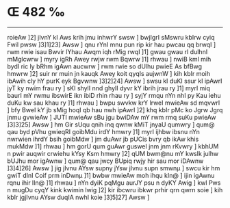 # Œ 482 ‰
---
roieAw ]2] jIvnY kI Aws krih jmu inhwrY swsw ] bwjIgrI sMswru
kbIrw cyiq Fwil pwsw ]3]1]23] Awsw ] qnu rYnI mnu pun rip kir hau
pwcau qq brwqI ] rwm rwie isau Bwvir lYhau Awqm iqh rMig rwqI ]1]
gwau gwau rI dulhnI mMglcwrw ] myry igRh Awey rwjw rwm Bqwrw ]1]
rhwau ] nwiB kml mih bydI ric ly bRhm igAwn aucwrw ] rwm rwie so
dUlhu pwieE As bfBwg hmwrw ]2] suir nr muin jn kauqk Awey koit
qyqIs aujwnW ] kih kbIr moih ibAwih cly hY purK eyk Bgvwnw
]3]2]24] Awsw ] swsu kI duKI ssur kI ipAwrI jyT ky nwim frau ry ]
sKI shylI nnd ghylI dyvr kY ibrih jrau ry ]1] myrI miq baurI mY rwmu
ibswirE ikn ibiD rhin rhau ry ] syjY rmqu nYn nhI py Kau iehu duKu kw
sau khau ry ]1] rhwau ] bwpu swvkw krY lrweI mwieAw sd mqvwrI ]
bfy BweI kY jb sMig hoqI qb hau nwh ipAwrI ]2] khq kbIr pMc ko
Jgrw Jgrq jnmu gvwieAw ] JUTI mwieAw sBu jgu bwiDAw mY rwm rmq
suKu pwieAw ]3]3]25] Awsw ] hm Gir sUqu qnih inq qwnw kMiT jnyaU
qumwry ] qum@ qau byd pVhu gwieqRI goibMdu irdY hmwry ]1] myrI ijhbw ibsnu
nYn nwrwien ihrdY bsih goibMdw ] jm duAwr jb pUCis bvry qb ikAw
khis mukMdw ]1] rhwau ] hm gorU qum guAwr gusweI jnm jnm rKvwry ]
kbhUM n pwir auqwir crwiehu kYsy Ksm hmwry ]2] qUM bwm@nu mY kwsIk julhw
bUJhu mor igAwnw ] qum@ qau jwcy BUpiq rwjy hir sau mor iDAwnw
]3]4]26] Awsw ] jig jIvnu AYsw supny jYsw jIvnu supn smwnµ ] swcu
kir hm gwiT dInI Coif prm inDwnµ ]1] bwbw mwieAw moh ihqu kIn@ ]
ijin igAwnu rqnu ihir lIn@ ]1] rhwau ] nYn dyiK pqMgu aurJY psu n dyKY
Awig ] kwl Pws n mugDu cyqY kink kwimin lwig ]2] kir ibcwru ibkwr
prhir qrn qwrn soie ] kih kbIr jgjIvnu AYsw duqIA nwhI koie
]3]5]27] Awsw ]
####
